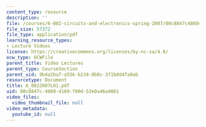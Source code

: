 ```yaml
---
content_type: resource
description: ''
file: /courses/6-002-circuits-and-electronics-spring-2007/00c8847c48604169f00d53e0a46a4061_6_0022007L01.pdf
file_size: 57372
file_type: application/pdf
learning_resource_types:
- Lecture Videos
license: https://creativecommons.org/licenses/by-nc-sa/4.0/
ocw_type: OCWFile
parent_title: Video Lectures
parent_type: CourseSection
parent_uid: 9b4a2ba7-a556-b234-8b0c-3f1bdd4fa8ab
resourcetype: Document
title: 6_0022007L01.pdf
uid: 00c8847c-4860-4169-f00d-53e0a46a4061
video_files:
  video_thumbnail_file: null
video_metadata:
  youtube_id: null
---
```

